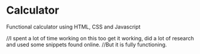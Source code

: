 # Calculator
Functional calculator using HTML, CSS and Javascript

//I spent a lot of time working on this too get it working, did a lot of research and used some snippets found online.
//But it is fully functioning.
